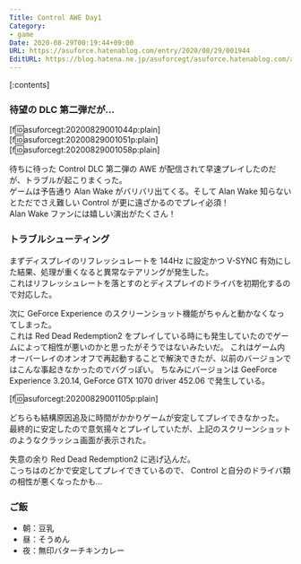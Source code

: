 ```yaml
---
Title: Control AWE Day1
Category:
- game
Date: 2020-08-29T00:19:44+09:00
URL: https://asuforce.hatenablog.com/entry/2020/08/29/001944
EditURL: https://blog.hatena.ne.jp/asuforcegt/asuforce.hatenablog.com/atom/entry/26006613621082076
---
```


[:contents]

###  待望の DLC 第二弾だが...

[f:id:asuforcegt:20200829001044p:plain][f:id:asuforcegt:20200829001051p:plain][f:id:asuforcegt:20200829001058p:plain]

待ちに待った Control DLC 第二弾の AWE が配信されて早速プレイしたのだが、トラブルが起こりまくった。  
ゲームは予告通り Alan Wake がバリバリ出てくる。そして Alan Wake 知らないとただでさえ難しい Control が更に遠ざかるのでプレイ必須！  
Alan Wake ファンには嬉しい演出がたくさん！

### トラブルシューティング

まずディスプレイのリフレッシュレートを 144Hz に設定かつ V-SYNC 有効にした結果、処理が重くなると異常なテアリングが発生した。  
これはリフレッシュレートを落とすのとディスプレイのドライバを初期化するので対応した。

次に GeForce Experience のスクリーンショット機能がちゃんと動かなくなってしまった。  
これは Red Dead Redemption2 をプレイしている時にも発生していたのでゲームによって相性が悪いのかと思ったがそうではないみたいだ。
これはゲーム内オーバーレイのオンオフで再起動することで解決できたが、以前のバージョンではこんな事起きなかったのでバグっぽい。
ちなみにバージョンは GeeForce Experience 3.20.14, GeForce GTX 1070 driver 452.06 で発生している。

[f:id:asuforcegt:20200829001105p:plain]

どちらも結構原因追及に時間がかかりゲームが安定してプレイできなかった。  
最終的に安定したので意気揚々とプレイしていたが、上記のスクリーンショットのようなクラッシュ画面が表示された。  

失意の余り Red Dead Redemption2 に逃げ込んだ。  
こっちはのどかで安定してプレイできているので、 Control と自分のドライバ類の相性が悪くなったかも...

### ご飯

- 朝：豆乳
- 昼：そうめん
- 夜：無印バターチキンカレー
